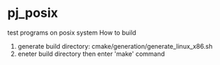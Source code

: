 # pj_posix
test programs on posix system
How to build
1. generate build directory: cmake/generation/generate_linux_x86.sh
2. eneter build directory then enter 'make' command
